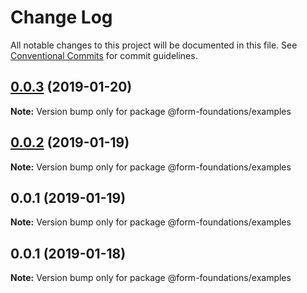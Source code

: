# Change Log

All notable changes to this project will be documented in this file.
See [Conventional Commits](https://conventionalcommits.org) for commit guidelines.

## [0.0.3](https://github.com/nathanvale/form-foundations/compare/@form-foundations/examples@0.0.2...@form-foundations/examples@0.0.3) (2019-01-20)

**Note:** Version bump only for package @form-foundations/examples





## [0.0.2](https://github.com/nathanvale/form-foundations/compare/@form-foundations/examples@0.0.1...@form-foundations/examples@0.0.2) (2019-01-19)

**Note:** Version bump only for package @form-foundations/examples





## 0.0.1 (2019-01-19)

**Note:** Version bump only for package @form-foundations/examples





## 0.0.1 (2019-01-18)

**Note:** Version bump only for package @form-foundations/examples
